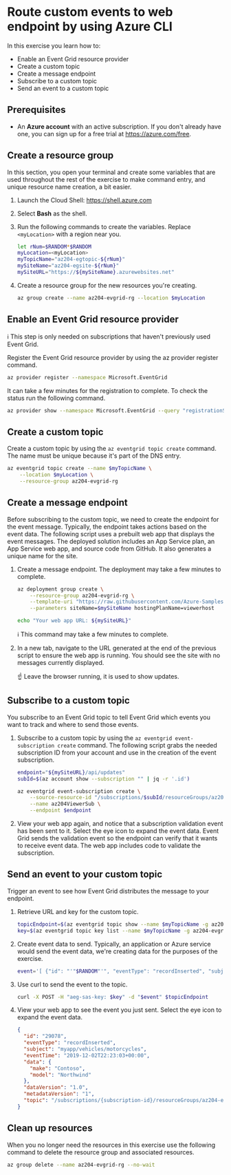 # Route custom events to web endpoint by using Azure CLI

In this exercise you learn how to:

- Enable an Event Grid resource provider
- Create a custom topic
- Create a message endpoint
- Subscribe to a custom topic
- Send an event to a custom topic

## Prerequisites

- An **Azure account** with an active subscription. If you don't already have one, you can sign up for a free trial at <https://azure.com/free>.

## Create a resource group

In this section, you open your terminal and create some variables that are used throughout the rest of the exercise to make command entry, and unique resource name creation, a bit easier.

1. Launch the Cloud Shell: <https://shell.azure.com>

1. Select **Bash** as the shell.

1. Run the following commands to create the variables. Replace `<myLocation>` with a region near you.

   ```sh
   let rNum=$RANDOM*$RANDOM
   myLocation=<myLocation>
   myTopicName="az204-egtopic-${rNum}"
   mySiteName="az204-egsite-${rNum}"
   mySiteURL="https://${mySiteName}.azurewebsites.net"
   ```

1. Create a resource group for the new resources you're creating.

   ```sh
   az group create --name az204-evgrid-rg --location $myLocation
   ```

## Enable an Event Grid resource provider

:information_source: This step is only needed on subscriptions that haven't previously used Event Grid.

Register the Event Grid resource provider by using the az provider register command.

```sh
az provider register --namespace Microsoft.EventGrid
```

It can take a few minutes for the registration to complete. To check the status run the following command.

```sh
az provider show --namespace Microsoft.EventGrid --query "registrationState"
```

## Create a custom topic

Create a custom topic by using the `az eventgrid topic create` command. The name must be unique because it's part of the DNS entry.

```sh
az eventgrid topic create --name $myTopicName \
    --location $myLocation \
    --resource-group az204-evgrid-rg
```

## Create a message endpoint

Before subscribing to the custom topic, we need to create the endpoint for the event message. Typically, the endpoint takes actions based on the event data. The following script uses a prebuilt web app that displays the event messages. The deployed solution includes an App Service plan, an App Service web app, and source code from GitHub. It also generates a unique name for the site.

1. Create a message endpoint. The deployment may take a few minutes to complete.

   ```sh
   az deployment group create \
       --resource-group az204-evgrid-rg \
       --template-uri "https://raw.githubusercontent.com/Azure-Samples/azure-event-grid-viewer/main/azuredeploy.json" \
       --parameters siteName=$mySiteName hostingPlanName=viewerhost

   echo "Your web app URL: ${mySiteURL}"
   ```

   :information_source: This command may take a few minutes to complete.

1. In a new tab, navigate to the URL generated at the end of the previous script to ensure the web app is running. You should see the site with no messages currently displayed.

   :point_up: Leave the browser running, it is used to show updates.

## Subscribe to a custom topic

You subscribe to an Event Grid topic to tell Event Grid which events you want to track and where to send those events.

1. Subscribe to a custom topic by using the `az eventgrid event-subscription create` command. The following script grabs the needed subscription ID from your account and use in the creation of the event subscription.

   ```sh
   endpoint="${mySiteURL}/api/updates"
   subId=$(az account show --subscription "" | jq -r '.id')

   az eventgrid event-subscription create \
       --source-resource-id "/subscriptions/$subId/resourceGroups/az204-evgrid-rg/providers/Microsoft.EventGrid/topics/$myTopicName" \
       --name az204ViewerSub \
       --endpoint $endpoint
   ```

1. View your web app again, and notice that a subscription validation event has been sent to it. Select the eye icon to expand the event data. Event Grid sends the validation event so the endpoint can verify that it wants to receive event data. The web app includes code to validate the subscription.

## Send an event to your custom topic

Trigger an event to see how Event Grid distributes the message to your endpoint.

1. Retrieve URL and key for the custom topic.

   ```sh
   topicEndpoint=$(az eventgrid topic show --name $myTopicName -g az204-evgrid-rg --query "endpoint" --output tsv)
   key=$(az eventgrid topic key list --name $myTopicName -g az204-evgrid-rg --query "key1" --output tsv)
   ```

1. Create event data to send. Typically, an application or Azure service would send the event data, we're creating data for the purposes of the exercise.

   ```sh
   event='[ {"id": "'"$RANDOM"'", "eventType": "recordInserted", "subject": "myapp/vehicles/motorcycles", "eventTime": "'`date +%Y-%m-%dT%H:%M:%S%z`'", "data":{ "make": "Contoso", "model": "Monster"},"dataVersion": "1.0"} ]'
   ```

1. Use curl to send the event to the topic.

   ```sh
   curl -X POST -H "aeg-sas-key: $key" -d "$event" $topicEndpoint
   ```

1. View your web app to see the event you just sent. Select the eye icon to expand the event data.

   ```json
   {
     "id": "29078",
     "eventType": "recordInserted",
     "subject": "myapp/vehicles/motorcycles",
     "eventTime": "2019-12-02T22:23:03+00:00",
     "data": {
       "make": "Contoso",
       "model": "Northwind"
     },
     "dataVersion": "1.0",
     "metadataVersion": "1",
     "topic": "/subscriptions/{subscription-id}/resourceGroups/az204-evgrid-rg/providers/Microsoft.EventGrid/topics/az204-egtopic-589377852"
   }
   ```

## Clean up resources

When you no longer need the resources in this exercise use the following command to delete the resource group and associated resources.

```sh
az group delete --name az204-evgrid-rg --no-wait
```
